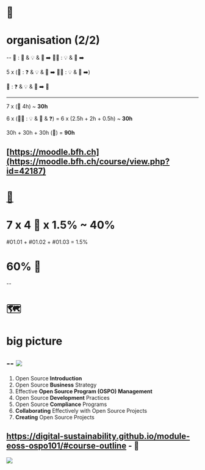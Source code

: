 # 🧱
# organisation (2/2)
--
🤝 : 🧱 & 💡 & 💪 ➡️ 🧑‍🎓 : 💡 & 💪 ➡️

5 x (🤝 : ❓ & 💡 & 💪 ➡️ 🧑‍🎓 : 💡 & 💪 ➡️)

🤝 : ❓ & 💡 & 💪 ➡️ 💯
___
7 x (🤝 4h) ~ **30h**

6 x (🧑‍🎓 : 💡 & 💪 & ❓) = 6 x (2.5h + 2h + 0.5h) ~ **30h**

30h + 30h + 30h (💯) = **90h**

[https://moodle.bfh.ch](https://moodle.bfh.ch/course/view.php?id=42187)
--
# [💯](https://github.com/digital-sustainability/module-eoss/blob/main/docs/tasks.adoc#exam-layout)
# 7 x 4 💪 x 1.5% ~ 40%

#01.01 + #01.02 + #01.03 = 1.5%

# 60% 📕
--
# 🗺️
# big picture
--
![](https://github.com/digital-sustainability/module-eoss-ospo101/raw/main/ospo101.svg)
--
1. Open Source **Introduction**
2. Open Source **Business** Strategy
3. Effective **Open Source Program (OSPO) Management**
4. Open Source **Development** Practices
5. Open Source **Compliance** Programs
6. **Collaborating** Effectively with Open Source Projects
7. **Creating** Open Source Projects

https://digital-sustainability.github.io/module-eoss-ospo101/#course-outline - 🦮
--
![](http://www.plantuml.com/plantuml/proxy?cache=no&src=https://raw.githubusercontent.com/digital-sustainability/module-eoss/main/docs/timing.puml)